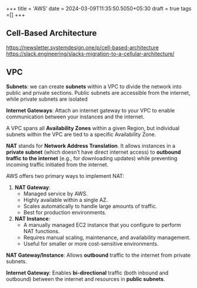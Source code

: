 +++
title = 'AWS'
date = 2024-03-09T11:35:50.5050+05:30
draft = true
tags =[]
+++ 

## Cell-Based Architecture
https://newsletter.systemdesign.one/p/cell-based-architecture
https://slack.engineering/slacks-migration-to-a-cellular-architecture/


## VPC

**Subnets**: we can create **subnets** within a VPC to divide the network into public and private sections. Public subnets are accessible from the internet, while private subnets are isolated

**Internet Gateways**: Attach an internet gateway to your VPC to enable communication between your instances and the internet.

A VPC spans all **Availability Zones** within a given Region, but individual subnets within the VPC are tied to a specific Availability Zone.

**NAT** stands for **Network Address Translation**. It allows instances in a **private subnet** (which doesn’t have direct internet access) to **outbound traffic to the internet** (e.g., for downloading updates) while preventing incoming traffic initiated from the internet.

AWS offers two primary ways to implement NAT:

1. **NAT Gateway**:
    - Managed service by AWS.
    - Highly available within a single AZ.
    - Scales automatically to handle large amounts of traffic.
    - Best for production environments.
2. **NAT Instance**:
    - A manually managed EC2 instance that you configure to perform NAT functions.
    - Requires manual scaling, maintenance, and availability management.
    - Useful for smaller or more cost-sensitive environments.

 
 **NAT Gateway/Instance**: Allows **outbound** traffic to the internet from private subnets.

 **Internet Gateway**: Enables **bi-directional** traffic (both inbound and outbound) between the internet and resources in **public subnets**.